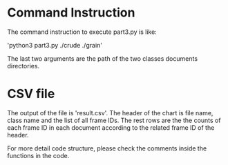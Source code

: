 # Command Instruction

The command instruction to execute part3.py is like:

'python3 part3.py ./crude ./grain'

The last two arguments are the path of the two classes documents directories.


# CSV file

The output of the file is 'result.csv'. The header of the chart is file name, class name and the list of all frame IDs. The rest rows are the the counts of each frame ID in each document according to the related frame ID of the header.


For more detail code structure, please check the comments inside the functions in the code.

